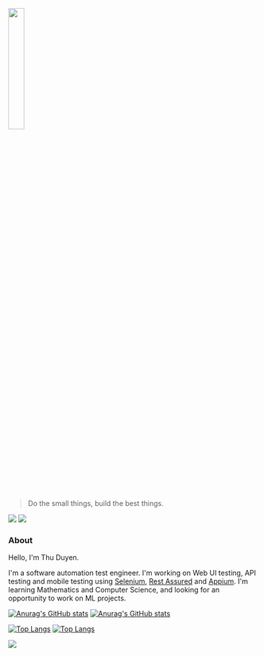 <img src="https://scontent.fsgn5-3.fna.fbcdn.net/v/t39.30808-6/231348992_2995693407377830_3606121578515178374_n.jpg?_nc_cat=104&ccb=1-5&_nc_sid=19026a&_nc_ohc=pNwyCC02hjgAX8xOhzT&_nc_ht=scontent.fsgn5-3.fna&oh=00_AT8x-o5gYN5tUjyR6m-grvrMgf1cQGFivhPHTkjES8kkTQ&oe=622641FE" width=25% height=25%>

>Do the small things, build the best things.

![](https://komarev.com/ghpvc/?username=thuduyen07)
![](https://komarev.com/ghpvc/?username=DuyenNguyenEPAM)

### About
Hello, I'm Thu Duyen. 

I'm a software automation test engineer. I'm working on Web UI testing, API testing and mobile testing using [Selenium](https://www.selenium.dev/), [Rest Assured](https://github.com/rest-assured/rest-assured) and [Appium](https://appium.io/).
I'm learning Mathematics and Computer Science, and looking for an opportunity to work on ML projects.


[![Anurag's GitHub stats](https://github-readme-stats.vercel.app/api?username=thuduyen07)](https://github.com/anuraghazra/github-readme-stats&show_icons=true)
[![Anurag's GitHub stats](https://github-readme-stats.vercel.app/api?username=DuyenNguyenEPAM)](https://github.com/anuraghazra/github-readme-stats&show_icons=true)

[![Top Langs](https://github-readme-stats.vercel.app/api/top-langs/?username=thuduyen07&langs_count=4&layout=compact)](https://github.com/anuraghazra/github-readme-stats)
[![Top Langs](https://github-readme-stats.vercel.app/api/top-langs/?username=DuyenNguyenEPAM&langs_count=4&layout=compact)](https://github.com/anuraghazra/github-readme-stats)

![](https://github-profile-summary-cards.vercel.app/api/cards/profile-details?username=thuduyen07&theme=nord_bright)


<!--
**Reference**
1. https://rahuldkjain.github.io/gh-profile-readme-generator/
2. https://github.com/antonkomarev/github-profile-views-counter
3. https://github.com/gautamkrishnar/blog-post-workflow
4. [Làm đẹp Github Profile với README.md (kaopiz.com)](https://kipalog.kaopiz.com/posts/Lam-dep-Github-Profile-voi-README-md)
5. [Basic writing and formatting syntax - GitHub Docs](https://docs.github.com/en/get-started/writing-on-github/getting-started-with-writing-and-formatting-on-github/basic-writing-and-formatting-syntax)
6. [emoji-cheat-sheet/README.md at master · ikatyang/emoji-cheat-sheet (github.com)](https://github.com/ikatyang/emoji-cheat-sheet/blob/master/README.md)
7. [github-readme-stats/readme.md at master · anuraghazra/github-readme-stats](https://github.com/anuraghazra/github-readme-stats/blob/master/readme.md#customization)
-->
